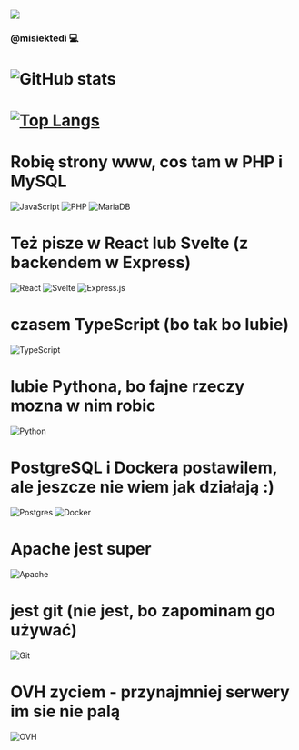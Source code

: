 ### ![](https://media.tenor.com/ko4tpRh2FTcAAAAi/mr-free-super-tux.gif)
### @misiektedi 💻
# ![GitHub stats](https://github-readme-stats.vercel.app/api?username=misiektedi&show_icons=true)

# [![Top Langs](https://github-readme-stats.vercel.app/api/top-langs/?username=misiektedi)](https://github.com/misiektedi)

# Robię strony www, cos tam w PHP i MySQL
![JavaScript](https://img.shields.io/badge/javascript-%23323330.svg?style=for-the-badge&logo=javascript&logoColor=%23F7DF1E)
![PHP](https://img.shields.io/badge/php-%23777BB4.svg?style=for-the-badge&logo=php&logoColor=white)
![MariaDB](https://img.shields.io/badge/MariaDB-003545?style=for-the-badge&logo=mariadb&logoColor=white)

# Też pisze w React lub Svelte (z backendem w Express)
![React](https://img.shields.io/badge/react-%2320232a.svg?style=for-the-badge&logo=react&logoColor=%2361DAFB)
![Svelte](https://img.shields.io/badge/svelte-%23f1413d.svg?style=for-the-badge&logo=svelte&logoColor=white)
![Express.js](https://img.shields.io/badge/express.js-%23404d59.svg?style=for-the-badge&logo=express&logoColor=%2361DAFB)

# czasem TypeScript (bo tak bo lubie)
![TypeScript](https://img.shields.io/badge/typescript-%23007ACC.svg?style=for-the-badge&logo=typescript&logoColor=white)

# lubie Pythona, bo fajne rzeczy mozna w nim robic
![Python](https://img.shields.io/badge/python-3670A0?style=for-the-badge&logo=python&logoColor=ffdd54)

# PostgreSQL i Dockera postawilem, ale jeszcze nie wiem jak działają :)
![Postgres](https://img.shields.io/badge/postgres-%23316192.svg?style=for-the-badge&logo=postgresql&logoColor=white)
![Docker](https://img.shields.io/badge/docker-%230db7ed.svg?style=for-the-badge&logo=docker&logoColor=white)

# Apache jest super
![Apache](https://img.shields.io/badge/apache-%23D42029.svg?style=for-the-badge&logo=apache&logoColor=white)

# jest git (nie jest, bo zapominam go używać)
![Git](https://img.shields.io/badge/git-%23F05033.svg?style=for-the-badge&logo=git&logoColor=white)

# OVH zyciem - przynajmniej serwery im sie nie palą
![OVH](https://img.shields.io/badge/ovh-%23123F6D.svg?style=for-the-badge&logo=ovh&logoColor=#123F6D)

<!--





**misiektedi/misiektedi** is a ✨ _special_ ✨ repository because its `README.md` (this file) appears on your GitHub profile.

Here are some ideas to get you started:

- 🔭 I’m currently working on ...
- 🌱 I’m currently learning ...
- 👯 I’m looking to collaborate on ...
- 🤔 I’m looking for help with ...
- 💬 Ask me about ...
- 📫 How to reach me: ...
- 😄 Pronouns: ...
- ⚡ Fun fact: ...
-->
